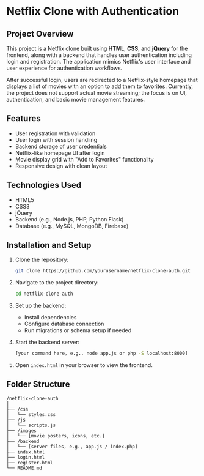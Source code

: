 # Netflix Clone with Authentication

## Project Overview

This project is a Netflix clone built using **HTML**, **CSS**, and **jQuery** for the frontend, along with a backend that handles user authentication including login and registration. The application mimics Netflix's user interface and user experience for authentication workflows.

After successful login, users are redirected to a Netflix-style homepage that displays a list of movies with an option to add them to favorites. Currently, the project does not support actual movie streaming; the focus is on UI, authentication, and basic movie management features.

## Features

- User registration with validation  
- User login with session handling  
- Backend storage of user credentials  
- Netflix-like homepage UI after login  
- Movie display grid with "Add to Favorites" functionality  
- Responsive design with clean layout  

## Technologies Used

- HTML5  
- CSS3  
- jQuery  
- Backend (e.g., Node.js, PHP, Python Flask)  
- Database (e.g., MySQL, MongoDB, Firebase)  

## Installation and Setup

1. Clone the repository:  
   ```bash
   git clone https://github.com/yourusername/netflix-clone-auth.git
   ```

2. Navigate to the project directory:  
   ```bash
   cd netflix-clone-auth
   ```

3. Set up the backend:
   - Install dependencies  
   - Configure database connection  
   - Run migrations or schema setup if needed  

4. Start the backend server:  
   ```bash
   [your command here, e.g., node app.js or php -S localhost:8000]
   ```

5. Open `index.html` in your browser to view the frontend.

## Folder Structure

```
/netflix-clone-auth
│
├── /css
│   └── styles.css
├── /js
│   └── scripts.js
├── /images
│   └── [movie posters, icons, etc.]
├── /backend
│   └── [server files, e.g., app.js / index.php]
├── index.html
├── login.html
├── register.html
└── README.md
```
